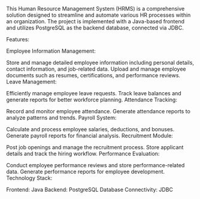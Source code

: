 This Human Resource Management System (HRMS) is a comprehensive solution designed to streamline and automate various HR processes within an organization. The project is implemented with a Java-based frontend and utilizes PostgreSQL as the backend database, connected via JDBC.

Features:

Employee Information Management:

Store and manage detailed employee information including personal details, contact information, and job-related data.
Upload and manage employee documents such as resumes, certifications, and performance reviews.
Leave Management:

Efficiently manage employee leave requests.
Track leave balances and generate reports for better workforce planning.
Attendance Tracking:

Record and monitor employee attendance.
Generate attendance reports to analyze patterns and trends.
Payroll System:

Calculate and process employee salaries, deductions, and bonuses.
Generate payroll reports for financial analysis.
Recruitment Module:

Post job openings and manage the recruitment process.
Store applicant details and track the hiring workflow.
Performance Evaluation:

Conduct employee performance reviews and store performance-related data.
Generate performance reports for employee development.
Technology Stack:

Frontend: Java
Backend: PostgreSQL
Database Connectivity: JDBC
